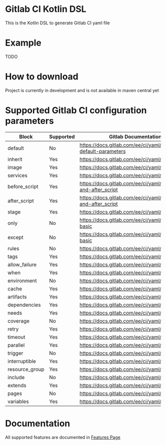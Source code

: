 # Gitlab CI Kotlin DSL

This is the Kotlin DSL to generate Gitlab CI yaml file

# Example

TODO

# How to download

Project is currently in development and is not available in maven central yet

# Supported Gitlab CI configuration parameters

| Block          | Supported | Gitlab Documentation link                                            |
| -------------- | --------- |--------------------------------------------------------------------- |
| default        | No        | <https://docs.gitlab.com/ee/ci/yaml/#setting-default-parameters>     |
| inherit        | Yes       | <https://docs.gitlab.com/ee/ci/yaml/#inherit>                        |
| image          | Yes       | <https://docs.gitlab.com/ee/ci/yaml/#image>                          |
| services       | Yes       | <https://docs.gitlab.com/ee/ci/yaml/#services>                       |
| before_script  | Yes       | <https://docs.gitlab.com/ee/ci/yaml/#before_script-and-after_script> |
| after_script   | Yes       | <https://docs.gitlab.com/ee/ci/yaml/#before_script-and-after_script> |
| stage          | Yes       | <https://docs.gitlab.com/ee/ci/yaml/#stage>                          |
| only           | No        | <https://docs.gitlab.com/ee/ci/yaml/#onlyexcept-basic>               |
| except         | No        | <https://docs.gitlab.com/ee/ci/yaml/#onlyexcept-basic>               |
| rules          | No        | <https://docs.gitlab.com/ee/ci/yaml/#rules>                          |
| tags           | Yes       | <https://docs.gitlab.com/ee/ci/yaml/#tags>                           |
| allow_failure  | Yes       | <https://docs.gitlab.com/ee/ci/yaml/#allow_failure>                  |
| when           | Yes       | <https://docs.gitlab.com/ee/ci/yaml/#when>                           |
| environment    | No        | <https://docs.gitlab.com/ee/ci/yaml/#environment>                    |
| cache          | Yes       | <https://docs.gitlab.com/ee/ci/yaml/#cache>                          |
| artifacts      | Yes       | <https://docs.gitlab.com/ee/ci/yaml/#artifacts>                      |
| dependencies   | Yes       | <https://docs.gitlab.com/ee/ci/yaml/#dependencies>                   |
| needs          | Yes       | <https://docs.gitlab.com/ee/ci/yaml/#needs>                          |
| coverage       | No        | <https://docs.gitlab.com/ee/ci/yaml/#coverage>                       |
| retry          | Yes       | <https://docs.gitlab.com/ee/ci/yaml/#retry>                          |
| timeout        | Yes       | <https://docs.gitlab.com/ee/ci/yaml/#timeout>                        |
| parallel       | Yes       | <https://docs.gitlab.com/ee/ci/yaml/#parallel>                       |
| trigger        | No        | <https://docs.gitlab.com/ee/ci/yaml/#trigger>                        |
| interruptible  | Yes       | <https://docs.gitlab.com/ee/ci/yaml/#interruptible>                  |
| resource_group | Yes       | <https://docs.gitlab.com/ee/ci/yaml/#resource_group>                 |
| include        | No        | <https://docs.gitlab.com/ee/ci/yaml/#include>                        |
| extends        | Yes       | <https://docs.gitlab.com/ee/ci/yaml/#extends>                        |
| pages          | No        | <https://docs.gitlab.com/ee/ci/yaml/#pages>                          |
| variables      | Yes       | <https://docs.gitlab.com/ee/ci/yaml/#variables>                      |

# Documentation

All supported features are documented in [Features Page](/FEATURES.MD)